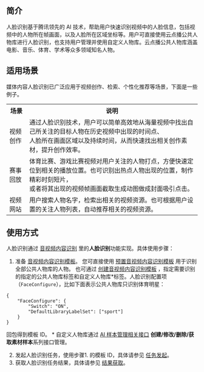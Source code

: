 ## 简介
人脸识别基于腾讯领先的  AI 技术，帮助用户快速识别视频中的人脸信息，包括视频中的人物所在帧画面，以及人脸所在区域坐标等。用户可直接使用云点播公共人物库进行人脸识别，也支持用户管理并使用自定义人物库。云点播公共人物库涵盖电影、音乐、体育、学术等众多领域知名人物。
## 适用场景
媒体内容人脸识别已广泛应用于视频创作、检索、个性化推荐等场景，下面是一些例子。

<table>
    <tr>
        <th>
            场景               
        </th>
				<th>
           说明
        </th>
    </tr>
 <tr>
        <td>
            视频创作
        </td>
				<td>
            通过人脸识别技术，用户可以简单高效地从海量视频中找出自己所关注的目标人物在历史视频中出现的时间点、<br/>人脸所在画面区域以及持续时间，从而快速找出相关创作素材，提升创作效率。
        </td>
 </tr>
 <tr>
        <td>
            赛事回放
        </td>
				<td>
				体育比赛、游戏比赛视频对用户关注的人物打点，方便快速定位到相关的播放位置。也可识别出热点人物出现的位置，制作精彩时刻短片，</br>或者将其出现的视频帧画面截取生成动图做成封面吸引点击。
        </td>
 </tr>
  <tr>
        <td>
            视频网站
        </td>
				<td>
            用户搜索人物名字，检索出相关的视频资源。也可根据用户设置的关注人物列表，自动推荐相关的视频资源。
        </td>
 </tr>
</table>



## 使用方式
人脸识别通过 [音视频内容识别](https://cloud.tencent.com/document/product/266/34692) 里的**人脸识别**功能实现。具体使用步骤：
1. 准备 [音视频内容识别模板](https://cloud.tencent.com/document/product/266/34692#.E9.9F.B3.E8.A7.86.E9.A2.91.E5.86.85.E5.AE.B9.E8.AF.86.E5.88.AB.E6.A8.A1.E6.9D.BF)。
您可直接使用 [预置音视频内容识别模板](https://cloud.tencent.com/document/product/266/33476#.E9.A2.84.E7.BD.AE.E9.9F.B3.E8.A7.86.E9.A2.91.E5.86.85.E5.AE.B9.E8.AF.86.E5.88.AB.E6.A8.A1.E6.9D.BF) 用于识别全部公共人物库的人物。
也可通过 [创建音视频内容识别模板](https://cloud.tencent.com/document/product/266/34791) ，指定需要识别的指定的公共人物库标签和自定义人物库\*标签。人脸识别配置项（`FaceConfigure`），比如下面表示公共人物库只识别体育明星：
```
{
	"FaceConfigure": {
		"Switch": "ON",
		"DefaultLibraryLabelSet": ["sport"]
	}
}
```
回包得到模板 ID。
\* 自定义人物库通过 [AI 样本管理相关接口](https://cloud.tencent.com/document/product/266/31753#AI-.E6.A0.B7.E6.9C.AC.E7.AE.A1.E7.90.86.E7.9B.B8.E5.85.B3.E6.8E.A5.E5.8F.A3) **创建/修改/删除/获取素材样本**系列接口管理。

2. 发起人脸识别任务，使用步骤1. 的模板 ID，具体请参见 [任务发起](https://cloud.tencent.com/document/product/266/34692#.E4.BB.BB.E5.8A.A1.E5.8F.91.E8.B5.B7)。
3. 获取人脸识别任务结果，具体请参见 [结果获取](https://cloud.tencent.com/document/product/266/34692#.E7.BB.93.E6.9E.9C.E8.8E.B7.E5.8F.96)。

